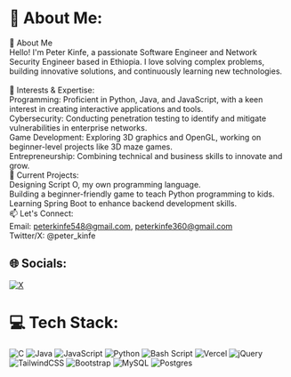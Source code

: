 # 💫 About Me:
👋 About Me<br>Hello! I'm Peter Kinfe, a passionate Software Engineer and Network Security Engineer based in Ethiopia. I love solving complex problems, building innovative solutions, and continuously learning new technologies.<br><br>🌟 Interests & Expertise:<br>Programming: Proficient in Python, Java, and JavaScript, with a keen interest in creating interactive applications and tools.<br>Cybersecurity: Conducting penetration testing to identify and mitigate vulnerabilities in enterprise networks.<br>Game Development: Exploring 3D graphics and OpenGL, working on beginner-level projects like 3D maze games.<br>Entrepreneurship: Combining technical and business skills to innovate and grow.<br>🚀 Current Projects:<br>Designing Script O, my own programming language.<br>Building a beginner-friendly game to teach Python programming to kids.<br>Learning Spring Boot to enhance backend development skills.<br>📫 Let's Connect:<br>Email: peterkinfe548@gmail.com, peterkinfe360@gmail.com <br>Twitter/X: @peter_kinfe


## 🌐 Socials:
[![X](https://img.shields.io/badge/X-black.svg?logo=X&logoColor=white)](https://x.com/@peter_kinfe) 

# 💻 Tech Stack:
![C](https://img.shields.io/badge/c-%2300599C.svg?style=for-the-badge&logo=c&logoColor=white) ![Java](https://img.shields.io/badge/java-%23ED8B00.svg?style=for-the-badge&logo=openjdk&logoColor=white) ![JavaScript](https://img.shields.io/badge/javascript-%23323330.svg?style=for-the-badge&logo=javascript&logoColor=%23F7DF1E) ![Python](https://img.shields.io/badge/python-3670A0?style=for-the-badge&logo=python&logoColor=ffdd54) ![Bash Script](https://img.shields.io/badge/bash_script-%23121011.svg?style=for-the-badge&logo=gnu-bash&logoColor=white) ![Vercel](https://img.shields.io/badge/vercel-%23000000.svg?style=for-the-badge&logo=vercel&logoColor=white) ![jQuery](https://img.shields.io/badge/jquery-%230769AD.svg?style=for-the-badge&logo=jquery&logoColor=white) ![TailwindCSS](https://img.shields.io/badge/tailwindcss-%2338B2AC.svg?style=for-the-badge&logo=tailwind-css&logoColor=white) ![Bootstrap](https://img.shields.io/badge/bootstrap-%238511FA.svg?style=for-the-badge&logo=bootstrap&logoColor=white) ![MySQL](https://img.shields.io/badge/mysql-4479A1.svg?style=for-the-badge&logo=mysql&logoColor=white) ![Postgres](https://img.shields.io/badge/postgres-%23316192.svg?style=for-the-badge&logo=postgresql&logoColor=white)
